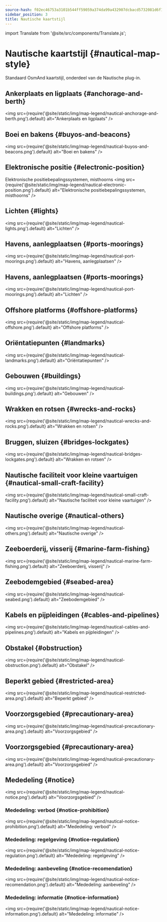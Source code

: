 ```yaml
---
source-hash: f02ec46753a3101b544ff59059a374da99a432907dcbacd5732081d6f1f151e5
sidebar_position: 3
title: Nautische kaartstijl
---
```

import Translate from '@site/src/components/Translate.js';

# Nautische kaartstijl {#nautical-map-style}
Standaard OsmAnd kaartstijl, onderdeel van de Nautische plug-in.
<Translate android="yes" id="nautical_render_descr" />

## Ankerplaats en ligplaats {#anchorage-and-berth}
<img src={require('@site/static/img/map-legend/nautical-anchorage-and-berth.png').default} alt="Ankerplaats en ligplaats" />

## Boei en bakens {#buyos-and-beacons}
<img src={require('@site/static/img/map-legend/nautical-buyos-and-beacons.png').default} alt="Boei en bakens" />

## Elektronische positie {#electronic-position}
Elektronische positiebepalingssystemen, misthoorns
<img src={require('@site/static/img/map-legend/nautical-electronic-position.png').default} alt="Elektronische positiebepalingssystemen, misthoorns" />

## Lichten {#lights}

<img src={require('@site/static/img/map-legend/nautical-lights.png').default} alt="Lichten" />

## Havens, aanlegplaatsen {#ports-moorings}
<img src={require('@site/static/img/map-legend/nautical-port-moorings.png').default} alt="Havens, aanlegplaatsen" />

## Havens, aanlegplaatsen {#ports-moorings}
<img src={require('@site/static/img/map-legend/nautical-port-moorings.png').default} alt="Lichten" />

## Offshore platforms {#offshore-platforms}
<img src={require('@site/static/img/map-legend/nautical-offshore.png').default} alt="Offshore platforms" />

## Oriëntatiepunten {#landmarks}
<img src={require('@site/static/img/map-legend/nautical-landmarks.png').default} alt="Oriëntatiepunten" />

## Gebouwen {#buildings}
<img src={require('@site/static/img/map-legend/nautical-buildings.png').default} alt="Gebouwen" />

## Wrakken en rotsen {#wrecks-and-rocks}
<img src={require('@site/static/img/map-legend/nautical-wrecks-and-rocks.png').default} alt="Wrakken en rotsen" />

## Bruggen, sluizen {#bridges-lockgates}
<img src={require('@site/static/img/map-legend/nautical-bridges-lockgates.png').default} alt="Wrakken en rotsen" />


## Nautische faciliteit voor kleine vaartuigen {#nautical-small-craft-facility}
<img src={require('@site/static/img/map-legend/nautical-small-craft-facility.png').default} alt="Nautische faciliteit voor kleine vaartuigen" />

## Nautische overige {#nautical-others}
<img src={require('@site/static/img/map-legend/nautical-others.png').default} alt="Nautische overige" />

## Zeeboerderij, visserij {#marine-farm-fishing}
<img src={require('@site/static/img/map-legend/nautical-marine-farm-fishing.png').default} alt="Zeeboerderij, visserij" />

## Zeebodemgebied {#seabed-area}
<img src={require('@site/static/img/map-legend/nautical-seabed.png').default} alt="Zeebodemgebied" />


## Kabels en pijpleidingen {#cables-and-pipelines}
<img src={require('@site/static/img/map-legend/nautical-cables-and-pipelines.png').default} alt="Kabels en pijpleidingen" />


## Obstakel {#obstruction}
<img src={require('@site/static/img/map-legend/nautical-obstruction.png').default} alt="Obstakel" />


## Beperkt gebied {#restricted-area}
<img src={require('@site/static/img/map-legend/nautical-restricted-area.png').default} alt="Beperkt gebied" />

## Voorzorgsgebied {#precautionary-area}
<img src={require('@site/static/img/map-legend/nautical-precautionary-area.png').default} alt="Voorzorgsgebied" />

## Voorzorgsgebied {#precautionary-area}
<img src={require('@site/static/img/map-legend/nautical-precautionary-area.png').default} alt="Voorzorgsgebied" />

## Mededeling {#notice}
<img src={require('@site/static/img/map-legend/nautical-notice.png').default} alt="Voorzorgsgebied" />

### Mededeling: verbod {#notice-prohibition}
<img src={require('@site/static/img/map-legend/nautical-notice-prohibition.png').default} alt="Mededeling: verbod" />

### Mededeling: regelgeving {#notice-regulation}
<img src={require('@site/static/img/map-legend/nautical-notice-regulation.png').default} alt="Mededeling: regelgeving" />

### Mededeling: aanbeveling {#notice-recomendation}
<img src={require('@site/static/img/map-legend/nautical-notice-recomendation.png').default} alt="Mededeling: aanbeveling" />

### Mededeling: informatie {#notice-information}
<img src={require('@site/static/img/map-legend/nautical-notice-information.png').default} alt="Mededeling: informatie" />